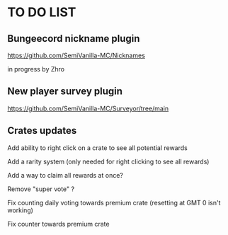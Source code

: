 # TO DO LIST

## Bungeecord nickname plugin

https://github.com/SemiVanilla-MC/Nicknames

in progress by Zhro

## New player survey plugin

https://github.com/SemiVanilla-MC/Surveyor/tree/main

## Crates updates

Add ability to right click on a crate to see all potential rewards

Add a rarity system (only needed for right clicking to see all rewards)

Add a way to claim all rewards at once?

Remove "super vote" ?

Fix counting daily voting towards premium crate (resetting at GMT 0 isn't working)

Fix counter towards premium crate
